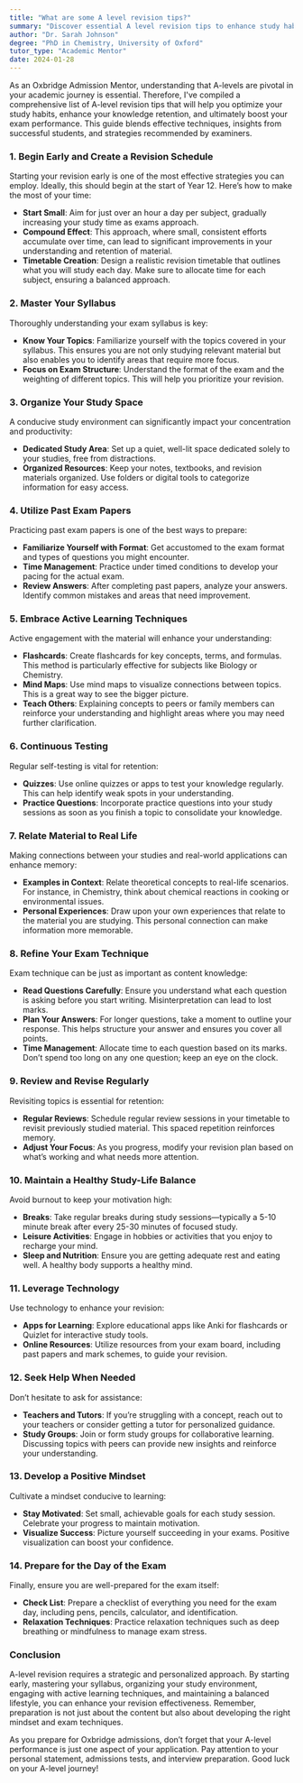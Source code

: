 ```yaml
---
title: "What are some A level revision tips?"
summary: "Discover essential A level revision tips to enhance study habits, improve retention, and boost exam performance for academic success."
author: "Dr. Sarah Johnson"
degree: "PhD in Chemistry, University of Oxford"
tutor_type: "Academic Mentor"
date: 2024-01-28
---
```


As an Oxbridge Admission Mentor, understanding that A-levels are pivotal in your academic journey is essential. Therefore, I've compiled a comprehensive list of A-level revision tips that will help you optimize your study habits, enhance your knowledge retention, and ultimately boost your exam performance. This guide blends effective techniques, insights from successful students, and strategies recommended by examiners.

### 1. Begin Early and Create a Revision Schedule

Starting your revision early is one of the most effective strategies you can employ. Ideally, this should begin at the start of Year 12. Here’s how to make the most of your time:

- **Start Small**: Aim for just over an hour a day per subject, gradually increasing your study time as exams approach. 
- **Compound Effect**: This approach, where small, consistent efforts accumulate over time, can lead to significant improvements in your understanding and retention of material.
- **Timetable Creation**: Design a realistic revision timetable that outlines what you will study each day. Make sure to allocate time for each subject, ensuring a balanced approach.

### 2. Master Your Syllabus

Thoroughly understanding your exam syllabus is key:

- **Know Your Topics**: Familiarize yourself with the topics covered in your syllabus. This ensures you are not only studying relevant material but also enables you to identify areas that require more focus.
- **Focus on Exam Structure**: Understand the format of the exam and the weighting of different topics. This will help you prioritize your revision.

### 3. Organize Your Study Space

A conducive study environment can significantly impact your concentration and productivity:

- **Dedicated Study Area**: Set up a quiet, well-lit space dedicated solely to your studies, free from distractions.
- **Organized Resources**: Keep your notes, textbooks, and revision materials organized. Use folders or digital tools to categorize information for easy access.

### 4. Utilize Past Exam Papers

Practicing past exam papers is one of the best ways to prepare:

- **Familiarize Yourself with Format**: Get accustomed to the exam format and types of questions you might encounter.
- **Time Management**: Practice under timed conditions to develop your pacing for the actual exam.
- **Review Answers**: After completing past papers, analyze your answers. Identify common mistakes and areas that need improvement.

### 5. Embrace Active Learning Techniques

Active engagement with the material will enhance your understanding:

- **Flashcards**: Create flashcards for key concepts, terms, and formulas. This method is particularly effective for subjects like Biology or Chemistry.
- **Mind Maps**: Use mind maps to visualize connections between topics. This is a great way to see the bigger picture.
- **Teach Others**: Explaining concepts to peers or family members can reinforce your understanding and highlight areas where you may need further clarification.

### 6. Continuous Testing

Regular self-testing is vital for retention:

- **Quizzes**: Use online quizzes or apps to test your knowledge regularly. This can help identify weak spots in your understanding.
- **Practice Questions**: Incorporate practice questions into your study sessions as soon as you finish a topic to consolidate your knowledge.

### 7. Relate Material to Real Life

Making connections between your studies and real-world applications can enhance memory:

- **Examples in Context**: Relate theoretical concepts to real-life scenarios. For instance, in Chemistry, think about chemical reactions in cooking or environmental issues.
- **Personal Experiences**: Draw upon your own experiences that relate to the material you are studying. This personal connection can make information more memorable.

### 8. Refine Your Exam Technique

Exam technique can be just as important as content knowledge:

- **Read Questions Carefully**: Ensure you understand what each question is asking before you start writing. Misinterpretation can lead to lost marks.
- **Plan Your Answers**: For longer questions, take a moment to outline your response. This helps structure your answer and ensures you cover all points.
- **Time Management**: Allocate time to each question based on its marks. Don’t spend too long on any one question; keep an eye on the clock.

### 9. Review and Revise Regularly

Revisiting topics is essential for retention:

- **Regular Reviews**: Schedule regular review sessions in your timetable to revisit previously studied material. This spaced repetition reinforces memory.
- **Adjust Your Focus**: As you progress, modify your revision plan based on what’s working and what needs more attention.

### 10. Maintain a Healthy Study-Life Balance

Avoid burnout to keep your motivation high:

- **Breaks**: Take regular breaks during study sessions—typically a 5-10 minute break after every 25-30 minutes of focused study.
- **Leisure Activities**: Engage in hobbies or activities that you enjoy to recharge your mind.
- **Sleep and Nutrition**: Ensure you are getting adequate rest and eating well. A healthy body supports a healthy mind.

### 11. Leverage Technology

Use technology to enhance your revision:

- **Apps for Learning**: Explore educational apps like Anki for flashcards or Quizlet for interactive study tools.
- **Online Resources**: Utilize resources from your exam board, including past papers and mark schemes, to guide your revision.

### 12. Seek Help When Needed

Don’t hesitate to ask for assistance:

- **Teachers and Tutors**: If you’re struggling with a concept, reach out to your teachers or consider getting a tutor for personalized guidance.
- **Study Groups**: Join or form study groups for collaborative learning. Discussing topics with peers can provide new insights and reinforce your understanding.

### 13. Develop a Positive Mindset

Cultivate a mindset conducive to learning:

- **Stay Motivated**: Set small, achievable goals for each study session. Celebrate your progress to maintain motivation.
- **Visualize Success**: Picture yourself succeeding in your exams. Positive visualization can boost your confidence.

### 14. Prepare for the Day of the Exam

Finally, ensure you are well-prepared for the exam itself:

- **Check List**: Prepare a checklist of everything you need for the exam day, including pens, pencils, calculator, and identification.
- **Relaxation Techniques**: Practice relaxation techniques such as deep breathing or mindfulness to manage exam stress.

### Conclusion

A-level revision requires a strategic and personalized approach. By starting early, mastering your syllabus, organizing your study environment, engaging with active learning techniques, and maintaining a balanced lifestyle, you can enhance your revision effectiveness. Remember, preparation is not just about the content but also about developing the right mindset and exam techniques. 

As you prepare for Oxbridge admissions, don’t forget that your A-level performance is just one aspect of your application. Pay attention to your personal statement, admissions tests, and interview preparation. Good luck on your A-level journey!
    
